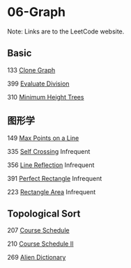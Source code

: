 # 06-Graph
Note: Links are to the LeetCode website.
## Basic

133 [Clone Graph](https://leetcode.com/problems/clone-graph/description/)

399 [Evaluate Division](https://leetcode.com/problems/evaluate-division/description/)

310 [Minimum Height Trees](https://leetcode.com/problems/minimum-height-trees/description/)

## 图形学

149 [Max Points on a Line](https://leetcode.com/problems/max-points-on-a-line/description/)

335 [Self Crossing](https://leetcode.com/problems/self-crossing/description/) Infrequent

356 [Line Reflection](https://leetcode.com/problems/line-reflection/description/) Infrequent

391 [Perfect Rectangle](https://leetcode.com/problems/perfect-rectangle/description/) Infrequent

223 [Rectangle Area](https://leetcode.com/problems/rectangle-area/description/) Infrequent

## Topological Sort

207 [Course Schedule](https://leetcode.com/problems/course-schedule/description/)

210 [Course Schedule II](https://leetcode.com/problems/course-schedule-ii/description/)

269 [Alien Dictionary](https://leetcode.com/problems/alien-dictionary/description/)
